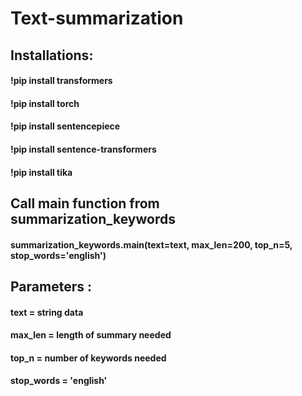 # Text-summarization

## Installations:
####  !pip install transformers
####  !pip install torch
#### !pip install sentencepiece
####  !pip install sentence-transformers
####  !pip install tika


## Call main function from summarization_keywords

####  summarization_keywords.main(text=text, max_len=200, top_n=5, stop_words='english')


## Parameters :
####  text = string data
####  max_len = length of summary needed
####  top_n = number of keywords needed
####  stop_words = 'english'
